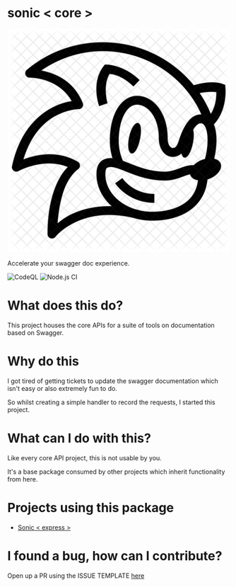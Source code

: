 # sonic < core >

![image](./image.png) 

Accelerate your swagger doc experience.

![CodeQL](https://github.com/Tiemma/sonic-core/workflows/CodeQL/badge.svg)
![Node.js CI](https://github.com/Tiemma/sonic-core/workflows/Node.js%20CI/badge.svg)

# What does this do?
This project houses the core APIs for a suite of tools on documentation based on Swagger.

# Why do this
I got tired of getting tickets to update the swagger documentation which isn't easy or also extremely fun to do.

So whilst creating a simple handler to record the requests, I started this project.

# What can I do with this?
Like every core API project, this is not usable by you.

It's a base package consumed by other projects which inherit functionality from here.

# Projects using this package
- [Sonic < express >](https://github.com/Tiemma/sonic-express)

# I found a bug, how can I contribute?
Open up a PR using the ISSUE TEMPLATE [here](./.github/ISSUE_TEMPLATE/feature_request.md)
